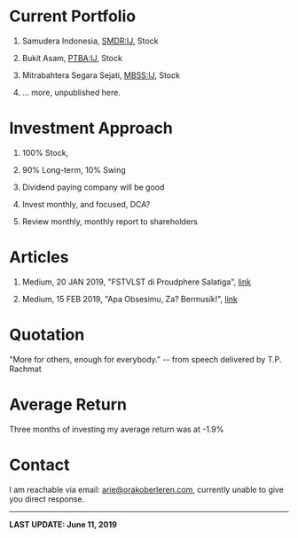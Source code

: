 # Current Portfolio

1. Samudera Indonesia, [SMDR:IJ](https://www.bloomberg.com/quote/SMDR:IJ), Stock

2. Bukit Asam, [PTBA:IJ](https://www.bloomberg.com/quote/PTBA:IJ), Stock

3. Mitrabahtera Segara Sejati, [MBSS:IJ](https://www.bloomberg.com/quote/MBSS:IJ), Stock

4. ... more, unpublished here.

# Investment Approach

1. 100% Stock,

2. 90% Long-term, 10% Swing

3. Dividend paying company will be good

4. Invest monthly, and focused, DCA?

5. Review monthly, monthly report to shareholders

# Articles

1. Medium, 20 JAN 2019, "FSTVLST di Proudphere Salatiga", [link](https://medium.com/@orakoberleren/fstvlst-di-proudphere-salatiga-78256295d60c)

2. Medium, 15 FEB 2019, "Apa Obsesimu, Za? Bermusik!", [link](https://medium.com/@orakoberleren/apa-obsesimu-za-bermusik-e42c997f77f9)

# Quotation

"More for others, enough for everybody." -- from speech delivered by T.P. Rachmat

# Average Return

Three months of investing my average return was at -1.9%

# Contact

I am reachable via email: [arie@orakoberleren.com](mailto:arie@orakoberleren.com), currently unable to give you direct response.

---

**LAST UPDATE: June 11, 2019**




